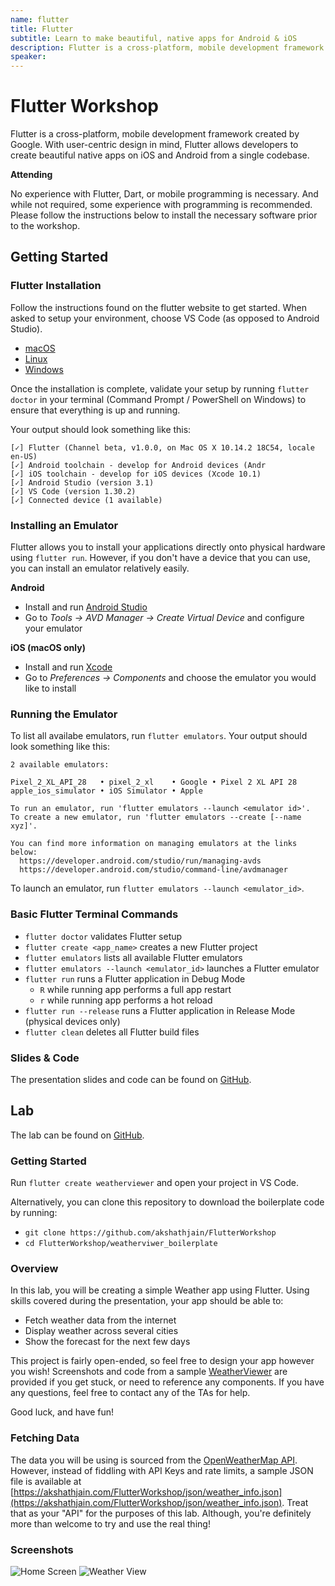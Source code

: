 ```yaml
---
name: flutter
title: Flutter
subtitle: Learn to make beautiful, native apps for Android & iOS
description: Flutter is a cross-platform, mobile development framework created by Google. With user-centric design in mind, Flutter allows developers to create beautiful native apps on iOS and Android from a single codebase.
speaker: 
---
```


# Flutter Workshop

Flutter is a cross-platform, mobile development framework created by Google. With user-centric design in mind, Flutter allows developers to create beautiful native apps on iOS and Android from a single codebase.


**Attending**

No experience with Flutter, Dart, or mobile programming is necessary. And while not required, some experience with programming is recommended. Please follow the instructions below to install the necessary software prior to the workshop.


## Getting Started

### Flutter Installation

Follow the instructions found on the flutter website to get started. When asked to setup your environment, choose VS Code (as opposed to Android Studio).
- [macOS](https://flutter.io/docs/get-started/install/macos)
- [Linux](https://flutter.io/docs/get-started/install/linux)
- [Windows](https://flutter.io/docs/get-started/install/windows)

Once the installation is complete, validate your setup by running `flutter doctor` in your terminal (Command Prompt / PowerShell on Windows) to ensure that everything is up and running.

Your output should look something like this:

```
[✓] Flutter (Channel beta, v1.0.0, on Mac OS X 10.14.2 18C54, locale en-US)
[✓] Android toolchain - develop for Android devices (Andr
[✓] iOS toolchain - develop for iOS devices (Xcode 10.1)
[✓] Android Studio (version 3.1)
[✓] VS Code (version 1.30.2)
[✓] Connected device (1 available)
```


### Installing an Emulator

Flutter allows you to install your applications directly onto physical hardware using `flutter run`. However, if you don't have a device that you can use, you can install an emulator relatively easily.

**Android**
- Install and run [Android Studio](https://developer.android.com/studio/)
- Go to *Tools -> AVD Manager -> Create Virtual Device* and configure your emulator

**iOS (macOS only)**
- Install and run [Xcode](https://developer.apple.com/xcode/)
- Go to *Preferences -> Components* and choose the emulator you would like to install


### Running the Emulator

To list all availabe emulators, run `flutter emulators`. Your output should look something like this:
```
2 available emulators:

Pixel_2_XL_API_28   • pixel_2_xl    • Google • Pixel 2 XL API 28
apple_ios_simulator • iOS Simulator • Apple

To run an emulator, run 'flutter emulators --launch <emulator id>'.
To create a new emulator, run 'flutter emulators --create [--name xyz]'.

You can find more information on managing emulators at the links below:
  https://developer.android.com/studio/run/managing-avds
  https://developer.android.com/studio/command-line/avdmanager
```

To launch an emulator, run `flutter emulators --launch <emulator_id>`.


### Basic Flutter Terminal Commands
- `flutter doctor` validates Flutter setup
- `flutter create <app_name>` creates a new Flutter project
- `flutter emulators` lists all available Flutter emulators
- `flutter emulators --launch <emulator_id>` launches a Flutter emulator
- `flutter run` runs a Flutter application in Debug Mode
	- `R` while running app performs a full app restart
	- `r` while running app performs a hot reload
- `flutter run --release` runs a Flutter application in Release Mode (physical devices only)
- `flutter clean` deletes all Flutter build files

### Slides & Code
The presentation slides and code can be found on [GitHub](https://github.com/akshathjain/FlutterWorkshop).    






## Lab

The lab can be found on [GitHub](https://github.com/akshathjain/FlutterWorkshop/).

### Getting Started

Run `flutter create weatherviewer` and open your project in VS Code.

Alternatively, you can clone this repository to download the boilerplate code by running:  
- `git clone https://github.com/akshathjain/FlutterWorkshop`
- `cd FlutterWorkshop/weatherviwer_boilerplate`

### Overview

In this lab, you will be creating a simple Weather app using Flutter. Using skills covered during the presentation, your app should be able to:

- Fetch weather data from the internet
- Display weather across several cities
- Show the forecast for the next few days

This project is fairly open-ended, so feel free to design your app however you wish! Screenshots and code from a sample [WeatherViewer](https://github.com/akshathjain/FlutterWorkshop/tree/master/weatherviewer) are provided if you get stuck, or need to reference any components. If you have any questions, feel free to contact any of the TAs for help. 

Good luck, and have fun!


### Fetching Data

The data you will be using is sourced from the [OpenWeatherMap API](https://openweathermap.org/api). However, instead of fiddling with API Keys and rate limits, a sample JSON file is available at [https://akshathjain.com/FlutterWorkshop/json/weather_info.json](https://akshathjain.com/FlutterWorkshop/json/weather_info.json). Treat that as your "API" for the purposes of this lab. Although, you're definitely more than welcome to try and use the real thing!


### Screenshots
![Home Screen](https://github.com/akshathjain/FlutterWorkshop/blob/master/weatherviewer/screenshots/Home.png?raw=true)
![Weather View](https://github.com/akshathjain/FlutterWorkshop/blob/master/weatherviewer/screenshots/Weather.png?raw=true)
